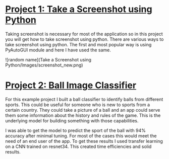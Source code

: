 
# [Project 1: Take a Screenshot using Python](https://toppact.co.in)

Taking screenshot is necessary for most of the application so in this project you will get how to take screenshot using python.
There are various ways to take screenshot using python. The first and most popular way is using PyAutoGUI module and here I have used the same.

![random name](Take a Screenshot using Python/Images/screenshot_new.png)


# [Project 2: Ball Image Classifier](https://toppact.co.in)

For this example project I built a ball classifier to identify balls from different sports. This could be useful for someone who is new to sports from a certain country. They could take a picture of a ball and an app could serve them some information about the history and rules of the game. This is the underlying model for building something with those capabilities.

I was able to get the model to predict the sport of the ball with 94% accuracy after minimal tuning. For most of the cases this would meet the need of an end user of the app. To get these results I used transfer learning on a CNN trained on resnet34. This created time efficiencies and solid results.

